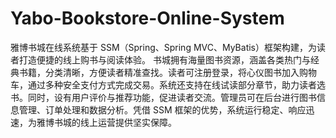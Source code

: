 # Yabo-Bookstore-Online-System
雅博书城在线系统基于 SSM（Spring、Spring MVC、MyBatis）框架构建，为读者打造便捷的线上购书与阅读体验。  书城拥有海量图书资源，涵盖各类热门与经典书籍，分类清晰，方便读者精准查找。读者可注册登录，将心仪图书加入购物车，通过多种安全支付方式完成交易。系统还支持在线试读部分章节，助力读者选书。同时，设有用户评价与推荐功能，促进读者交流。管理员可在后台进行图书信息管理、订单处理和数据分析。凭借 SSM 框架的优势，系统运行稳定、响应迅速，为雅博书城的线上运营提供坚实保障。 
